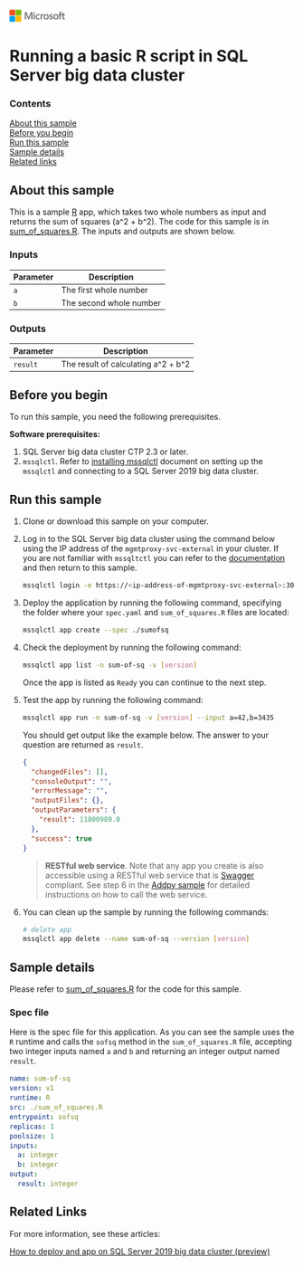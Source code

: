 ![](./media/solutions-microsoft-logo-small.png)
# Running a basic R script in SQL Server big data cluster

### Contents

[About this sample](#about-this-sample)<br/>
[Before you begin](#before-you-begin)<br/>
[Run this sample](#run-this-sample)<br/>
[Sample details](#sample-details)<br/>
[Related links](#related-links)<br/>

<a name=about-this-sample></a>

## About this sample

This is a sample [R](https://www.r-project.org/) app, which takes two whole numbers as input and returns the sum of squares (a^2 + b^2). The code for this sample is in [sum_of_squares.R](sum_of_squares.R). The inputs and outputs are shown below.

### Inputs
|Parameter|Description|
|-|-|
|`a`|The first whole number|
|`b`|The second whole number|

### Outputs
|Parameter|Description|
|-|-|
|`result`|The result of calculating a^2 + b^2|


<a name=before-you-begin></a>

## Before you begin

To run this sample, you need the following prerequisites.

**Software prerequisites:**

1. SQL Server big data cluster CTP 2.3 or later.
2. `mssqlctl`. Refer to [installing mssqlctl](https://docs.microsoft.com/en-us/sql/big-data-cluster/deploy-install-mssqlctl?view=sqlallproducts-allversions) document on setting up the `mssqlctl` and connecting to a SQL Server 2019 big data cluster.

<a name=run-this-sample></a>

## Run this sample

1. Clone or download this sample on your computer.
2. Log in to the SQL Server big data cluster using the command below using the IP address of the `mgmtproxy-svc-external` in your cluster. If you are not familiar with `mssqltctl` you can refer to the [documentation](https://docs.microsoft.com/en-us/sql/big-data-cluster/big-data-cluster-create-apps?view=sqlallproducts-allversions) and then return to this sample.

    ```bash
    mssqlctl login -e https://<ip-address-of-mgmtproxy-svc-external>:30777 -u <user-name> -p <password>
    ```
3. Deploy the application by running the following command, specifying the folder where your `spec.yaml` and `sum_of_squares.R` files are located:
    ```bash
    mssqlctl app create --spec ./sumofsq
    ```
4. Check the deployment by running the following command:
    ```bash
    mssqlctl app list -n sum-of-sq -v [version]
    ```
    Once the app is listed as `Ready` you can continue to the next step.
5. Test the app by running the following command:
    ```bash
    mssqlctl app run -n sum-of-sq -v [version] --input a=42,b=3435
    ```
    You should get output like the example below. The answer to your question are returned as `result`.
    ```json
    {
      "changedFiles": [],
      "consoleOutput": "",
      "errorMessage": "",
      "outputFiles": {},
      "outputParameters": {
        "result": 11800989.0
      },
      "success": true
    }
    ```

    > **RESTful web service**. Note that any app you create is also accessible using a RESTful web service that is [Swagger](swagger.io) compliant. See step 6 in the [Addpy sample](../addpy/README.md#restapi) for detailed instructions on how to call the web service.

6. You can clean up the sample by running the following commands:
    ```bash
    # delete app
    mssqlctl app delete --name sum-of-sq --version [version]
    ```

<a name=sample-details></a>

## Sample details

Please refer to [sum_of_squares.R](sum_of_squares.R) for the code for this sample.

### Spec file
Here is the spec file for this application. As you can see the sample uses the `R` runtime and calls the `sofsq` method in the `sum_of_squares.R` file, accepting two integer inputs named `a` and `b` and returning an integer output named `result`.

```yaml
name: sum-of-sq
version: v1
runtime: R
src: ./sum_of_squares.R
entrypoint: sofsq
replicas: 1
poolsize: 1
inputs:
  a: integer
  b: integer
output:
  result: integer
```

<a name=related-links></a>

## Related Links
For more information, see these articles:

[How to deploy and app on SQL Server 2019 big data cluster (preview)](https://docs.microsoft.com/en-us/sql/big-data-cluster/big-data-cluster-create-apps?view=sqlallproducts-allversions)